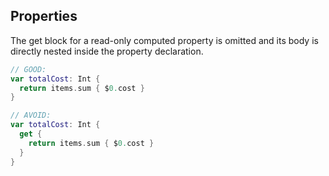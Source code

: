 ## Properties

The get block for a read-only computed property is omitted and its body is directly nested inside the property declaration.

```swift 
// GOOD:
var totalCost: Int {
  return items.sum { $0.cost }
}

// AVOID:
var totalCost: Int {
  get {
    return items.sum { $0.cost }
  }
}
```
